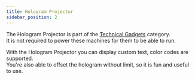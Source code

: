 ```yaml
---
title: Hologram Projector
sidebar_position: 2
---
```


The Hologram Projector is part of the [Technical Gadgets](Technical-Gadgets) category.  
It is not required to power these machines for them to be able to run.

With the Hologram Projector you can display custom text, color codes are supported.  
You're also able to offset the hologram without limit, so it is fun and useful to use.
